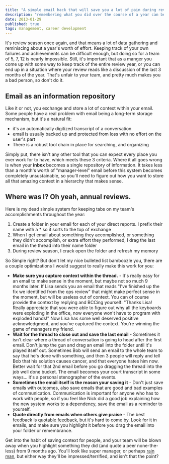 ```yaml
--- 
title: "A simple email hack that will save you a lot of pain during review season"
description: "remembering what you did over the course of a year can be difficult. Remembering what your entire team did can be even worse. Here is an easy hack to help make your email remember for you"
date: 2013-01-29 
published: true
tags: management, career development
--- 
```


It's review season once again, and that means a lot of data gathering and reminiscing about a year's worth of effort. Keeping track of your own failures and achievements can be difficult enough, but doing so for a team of 5, 7, 12 is nearly impossible. Still, it's important that as a manger you come up with some way to keep track of the entire review year, or you can end up in a situation where your review reads like a discussion of the last 3 months of the year. That's unfair to your team, and pretty much makes you a bad person, so don't do it. 

## Email as an information repository
Like it or not, you exchange and store a lot of context within your email. Some people have a real problem with email being a long-term storage mechanism, but it's a natural fit:

* it's an automatically digitized transcript of a conversation
* email is usually backed up and protected from loss with no effort on the user's part
* There is a robust tool chain in place for searching, and organizing

Simply put, there isn't any other tool that you can expect every place you ever work for to have, which meets these 3 criteria. Where it all goes wrong is when your **inbox** becomes a single repository of information. It takes less than a month's worth of "manager-level" email before this system becomes completely unsustainable, so you'll need to figure out how you want to store all that amazing context in a hierarchy that makes sense. 

## Where was I? Oh yeah, annual reviews. 
Here is my dead simple system for keeping tabs on my team's accomplishments throughout the year:

1. Create a folder in your email for each of your direct reports. I prefix their name with a * so it sorts to the top of exchange
2. When I get email about something they accomplished, or something they didn't accomplish, or extra effort they performed, I drag the last email in the thread into their name folder
3. During review season, I crack open the folder and refresh my memory

So Simple right? But don't let my nice bulleted list bamboozle you, there are a couple optimizations I would suggest to really make this work for you:

* **Make sure you capture context within the thread.** - It's really easy for an email to make sense in the moment, but maybe not so much 9 months later. If Lisa sends you an email that reads "I've finished up the fix we identified from the ops review" that might make perfect sense in the moment, but will be useless out of context. You can of course provide the context by replying and BCCing yourself: "Thanks Lisa! Really appreciate that you were able to figure out why all the keyboards were exploding in the office, now everyone won't have to program with exploded hands!" Now Lisa has some well deserved positive acknowledgment, and you've captured the context. You're winning the game of managers my friend.
* **Wait for the thread to close out and save the last email** - Sometimes it isn't clear where a thread of conversation is going to head after the first email. Don't jump the gun and drag an email into the folder until it's played itself out. Sometimes Bob will send an email to the whole team to say that he's done with something, and then 3 people will reply and tell Bob that his solution causes cancer, and that everyone hates him now. Better wait for that 2nd email before you go dragging the thread into the job well done bucket. The email becomes your court transcript in some ways... it's a personal stenographer of the events. 
* **Sometimes the email itself is the reason your saving it** - Don't just save emails with outcomes, also save emails that are good and bad examples of communication. Communication is important for anyone who has to work with people, so if you feel like Nick did a good job explaining how the new system works to a dependency, save the email as a reminder to yourself.
* **Quote directly from emails when others give praise** - The best feedback is [quotable feedback](http://andytroutman.com/articles/2013/01/17/how-to-give-good-feedback.html 'How to give good feedback'), but it's hard to come by. Look for it in emails, and make sure you highlight it before you drag the email into your folder or remembrance. 

Get into the habit of saving context for people, and your team will be blown away when you highlight something they did (and quote a peer none-the-less) from 9 months ago. You'll look like super manager, or perhaps [rain man](http://www.amazon.com/gp/product/B004GGQMRY/ref=as_li_ss_tl?ie=UTF8&camp=1789&creative=390957&creativeASIN=B004GGQMRY&linkCode=as2&tag=wwwandytroutm-20 'Rain Man movie'), but either way they'll be impressed/terrified, and isn't that the point?
